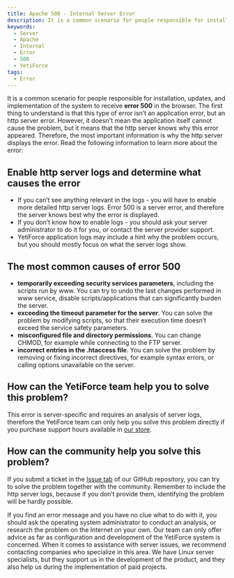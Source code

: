 ```yaml
---
title: Apache 500 - Internal Server Error
description: It is a common scenario for people responsible for installation, updates, and implementation of the system to receive error 500 in the browser.
keywords:
  - Server
  - Apache
  - Internal
  - Error
  - 500
  - YetiForce
tags:
  - Error
---
```


It is a common scenario for people responsible for installation, updates, and implementation of the system to receive **error 500** in the browser. The first thing to understand is that this type of error isn’t an application error, but an http server error. However, it doesn't mean the application itself cannot cause the problem, but it means that the http server knows why this error appeared. Therefore, the most important information is why the http server displays the error. Read the following information to learn more about the error:

## Enable http server logs and determine what causes the error

- If you can’t see anything relevant in the logs - you will have to enable more detailed http server logs. Error 500 is a server error, and therefore the server knows best why the error is displayed.
- If you don’t know how to enable logs - you should ask your server administrator to do it for you, or contact the server provider support.
- YetiForce application logs may include a hint why the problem occurs, but you should mostly focus on what the server logs show.

## The most common causes of error 500

- **temporarily exceeding security services parameters**, including the scripts run by www. You can try to undo the last changes performed in www service, disable scripts/applications that can significantly burden the server.
- **exceeding the timeout parameter for the server**. You can solve the problem by modifying scripts, so that their execution time doesn’t exceed the service safety parameters.
- **misconfigured file and directory permissions**. You can change CHMOD, for example while connecting to the FTP server.
- **incorrect entries in the .htaccess file**. You can solve the problem by removing or fixing incorrect directives, for example syntax errors, or calling options unavailable on the server.

## How can the YetiForce team help you to solve this problem?

This error is server-specific and requires an analysis of server logs, therefore the YetiForce team can only help you solve this problem directly if you purchase support hours available in [our store](https://yetiforce.com/en/marketplace/support.html).

## How can the community help you solve this problem?

If you submit a ticket in the [Issue tab](https://github.com/YetiForceCompany/YetiForceCRM/issues) of our GitHub repository, you can try to solve the problem together with the community. Remember to include the http server logs, because if you don’t provide them, identifying the problem will be hardly possible.

If you find an error message and you have no clue what to do with it, you should ask the operating system administrator to conduct an analysis, or research the problem on the Internet on your own. Our team can only offer advice as far as configuration and development of the YetiForce system is concerned. When it comes to assistance with server issues, we recommend contacting companies who specialize in this area. We have Linux server specialists, but they support us in the development of the product, and they also help us during the implementation of paid projects.
